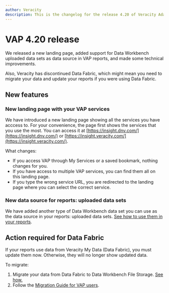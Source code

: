 ```yaml
---
author: Veracity
description: This is the changelog for the release 4.20 of Veracity Adapter for Power BI (VAP).
---
```

# VAP 4.20 release

We released a new landing page, added support for Data Workbench uploaded data sets as data source in VAP reports, and made some technical improvements. 

Also, Veracity has discontinued Data Fabric, which might mean you need to migrate your data and update your reports if you were using Data Fabric.

## New features

### New landing page with your VAP services
We have introduced a new landing page showing all the services you have acccess to. For your convenience, the page first shows the services that you use the most.  You can access it at [https://insight.dnv.com/](https://insight.dnv.com/) or [https://insight.veracity.com/](https://insight.veracity.com/).

What changes:
- If you access VAP through My Services or a saved bookmark, nothing changes for you.
- If you have access to multiple VAP services, you can find them all on this landing page.
- If you type the wrong service URL, you are redirected to the landing page where you can select the correct service.


### New data source for reports: uploaded data sets
We have added another type of Data Workbench data set you can use as the data source in your reports: uploaded data sets. [See how to use them in your reports](../file-storage-as-data-source/introduction.md).

## Action required for Data Fabric
If your reports use data from Veracity My Data (Data Fabric), you must update them now. Otherwise, they will no longer show updated data.

To migrate:
1. Migrate your data from Data Fabric to Data Workbench File Storage. [See how.](../../dataworkbench/filestorage/migrating.md)
2. Follow the [Migration Guide for VAP users](../dfmigration.md).
